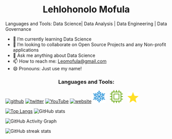 <h1 align="center">Lehlohonolo Mofula</h1

<h2 align="center">Languages and Tools:</h2>
Data Science|  Data Analysis |  Data Engineering  | Data Governance  

- 🌱 I’m currently learning Data Science
- 👯 I’m looking to collaborate on Open Source Projects and any Non-profit applications
- 💬 Ask me anything about Data Science
- 📫 How to reach me: Leomofula@gmail.com 
- 😄 Pronouns: Just use my name!

<h3 align="center">Languages and Tools:</h3>

[<img src='https://cdn.jsdelivr.net/npm/simple-icons@3.0.1/icons/github.svg' alt='github' height='40'>](https://github.com/LehlohonoloMofula)  [<img src='https://cdn.jsdelivr.net/npm/simple-icons@3.0.1/icons/twitter.svg' alt='twitter' height='40'>](https://twitter.com/LehlonoloMofula)  [<img src='https://cdn.jsdelivr.net/npm/simple-icons@3.0.1/icons/youtube.svg' alt='YouTube' height='40'>](https://www.youtube.com/channel/Lehlohonoloharrison)  [<img src='https://cdn.jsdelivr.net/npm/simple-icons@3.0.1/icons/icloud.svg' alt='website' height='40'>](Lehlohonolo.web.app)  <a href='https://archiveprogram.github.com/'><img src='https://raw.githubusercontent.com/acervenky/animated-github-badges/master/assets/acbadge.gif' width='40' height='40'></a> <a href='https://docs.github.com/en/developers'><img src='https://raw.githubusercontent.com/acervenky/animated-github-badges/master/assets/devbadge.gif' width='40' height='40'></a> <a href='https://stars.github.com/'><img src='https://raw.githubusercontent.com/acervenky/animated-github-badges/master/assets/starbadge.gif' width='35' height='35'></a> 



[![Top Langs](https://github-readme-stats.vercel.app/api/top-langs/?username=LehlohonoloMofula)](https://github.com/anuraghazra/github-readme-stats)
![GitHub stats](https://github-readme-stats.vercel.app/api?username=LehlohonoloMofula&show_icons=true)  

![GitHub Activity Graph](https://activity-graph.herokuapp.com/graph?username=LehlohonoloMofula)  

![GitHub streak stats](https://github-readme-streak-stats.herokuapp.com/?user=LehlohonoloMofula)  

